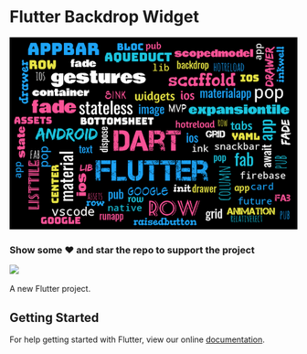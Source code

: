 # Flutter Backdrop Widget
![Image](fa.png)

### Show some :heart: and star the repo to support the project

<img src="https://thumbs.gfycat.com/BlindCookedIcterinewarbler-size_restricted.gif">

A new Flutter project.

## Getting Started

For help getting started with Flutter, view our online
[documentation](https://flutter.io/).
